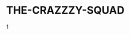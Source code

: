 # THE-CRAZZZY-SQUAD

1[](https://github.com/Ammar-Alkhalidi/THE-CRAZZZY-SQUAD/blob/main/Screenshot%20from%202024-12-19%2015-54-57.png?raw=true)
